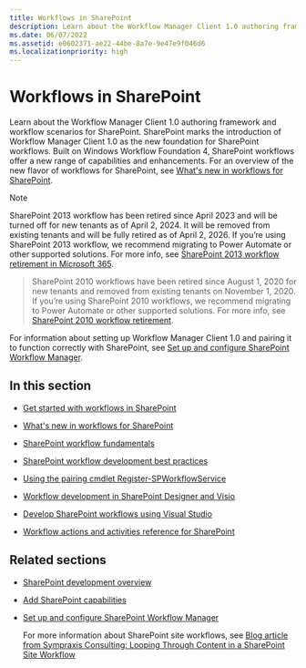 ```yaml
---
title: Workflows in SharePoint
description: Learn about the Workflow Manager Client 1.0 authoring framework and workflow scenarios for SharePoint.
ms.date: 06/07/2022
ms.assetid: e0602371-ae22-44be-8a7e-9e47e9f046d6
ms.localizationpriority: high
---
```



# Workflows in SharePoint
Learn about the Workflow Manager Client 1.0 authoring framework and workflow scenarios for SharePoint.
SharePoint marks the introduction of Workflow Manager Client 1.0 as the new foundation for SharePoint workflows. Built on Windows Workflow Foundation 4, SharePoint workflows offer a new range of capabilities and enhancements. For an overview of the new flavor of workflows for SharePoint, see  [What's new in workflows for SharePoint](what-s-new-in-workflows-for-sharepoint.md).
  
> [!NOTE]
> SharePoint 2013 workflow has been retired since April 2023 and will be turned off for new tenants as of April 2, 2024. It will be removed from existing tenants and will be fully retired as of April 2, 2026. If you’re using SharePoint 2013 workflow, we recommend migrating to Power Automate or other supported solutions. For more info, see [SharePoint 2013 workflow retirement in Microsoft 365](https://aka.ms/sp-workflows-2013support). 

> SharePoint 2010 workflows have been retired since August 1, 2020 for new tenants and removed from existing tenants on November 1, 2020. If you’re using SharePoint 2010 workflows, we recommend migrating to Power Automate or other supported solutions. For more info, see [SharePoint 2010 workflow retirement](https://support.microsoft.com/office/sharepoint-2010-workflow-retirement-1ca3fff8-9985-410a-85aa-8120f626965f). 

For information about setting up Workflow Manager Client 1.0 and pairing it to function correctly with SharePoint, see  [Set up and configure SharePoint Workflow Manager](set-up-and-configure-sharepoint-workflow-manager.md).
## In this section


-  [Get started with workflows in SharePoint](get-started-with-workflows-in-sharepoint.md)
    
  
-  [What's new in workflows for SharePoint](what-s-new-in-workflows-for-sharepoint.md)
    
  
-  [SharePoint workflow fundamentals](sharepoint-workflow-fundamentals.md)
    
  
-  [SharePoint workflow development best practices](sharepoint-workflow-development-best-practices.md)
    
  
-  [Using the pairing cmdlet Register-SPWorkflowService](using-the-pairing-cmdlet-register-spworkflowservice.md)
    
  
-  [Workflow development in SharePoint Designer and Visio](workflow-development-in-sharepoint-designer-and-visio.md)
    
  
-  [Develop SharePoint workflows using Visual Studio](develop-sharepoint-workflows-using-visual-studio.md)
    
  
-  [Workflow actions and activities reference for SharePoint](workflow-actions-and-activities-reference-for-sharepoint.md)
    
  

## Related sections


-  [SharePoint development overview](sharepoint-development-overview.md)
    
  
-  [Add SharePoint capabilities](add-sharepoint-capabilities.md)
    
  
-  [Set up and configure SharePoint Workflow Manager](set-up-and-configure-sharepoint-workflow-manager.md)
    
    For more information about SharePoint site workflows, see  [Blog article from Sympraxis Consulting: Looping Through Content in a SharePoint Site Workflow](https://sympmarc.com/series/looping-through-content-in-a-sharepoint-2013-site-workflow/)
    
  

